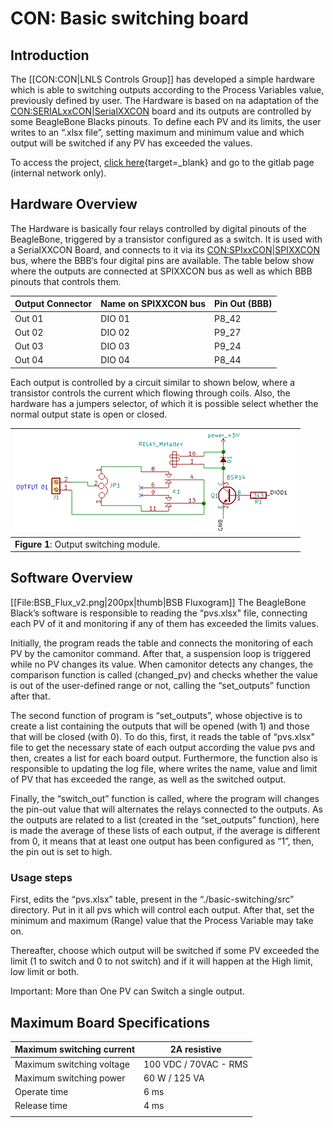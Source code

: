 # CON: Basic switching board

## Introduction 
The [[CON:CON|LNLS Controls Group]] has developed a simple hardware which is able to switching outputs according to the Process Variables value, previously defined by user. The Hardware is based on na adaptation of the [CON:SERIALxxCON|SerialXXCON](link) board and its outputs are controlled by some BeagleBone Blacks pinouts.
To define each PV and its limits, the user writes to an “.xlsx file”, setting maximum and minimum value and which output will be switched if any PV has exceeded the values.

To access the project, [click here](https://gitlab.cnpem.br/robert.polli/basic-switching/){target=_blank} and go to the gitlab page (internal network only).

## Hardware Overview 
The Hardware is basically four relays controlled by digital pinouts of the BeagleBone, triggered by a transistor configured as a switch. It is used with a SerialXXCON Board, and connects to it via its [CON:SPIxxCON|SPIXXCON](link) bus, where the BBB‘s four digital pins are available.
The table below show where the outputs are connected at SPIXXCON bus as well as which BBB pinouts that controls them. 


|Output Connector| Name on SPIXXCON bus| Pin Out (BBB) |
|-|-|-|
|Out 01| DIO 01| P8_42 |
|Out 02| DIO 02| P9_27 |
|Out 03| DIO 03| P9_24 |
|Out 04| DIO 04| P8_44  |


Each output is controlled by a circuit similar to shown below, where a transistor controls the current which flowing through coils. Also, the hardware has a jumpers selector, of which it is possible select whether the normal output state is open or closed.
 
|![](/img/groups/con/bsb/OutputBSB.png)|
|-|
|**Figure 1**: Output switching module.|

## Software Overview 
[[File:BSB_Flux_v2.png|200px|thumb|BSB Fluxogram]]
The BeagleBone Black’s software is responsible to reading the “pvs.xlsx" file, connecting each PV of it and monitoring if any of them has exceeded the limits values.

Initially, the program reads the table and connects the monitoring of each PV by the camonitor command. After that, a suspension loop is triggered while no PV changes its value. When camonitor detects any changes, the comparison function is called (changed_pv) and checks whether the value is out of the user-defined range or not, calling the “set_outputs” function after that.

The second function of program is “set_outputs”, whose objective is to create a list containing the outputs that will be opened (with 1) and those that will be closed (with 0). To do this, first, it reads the table of “pvs.xlsx" file to get the necessary state of each output according the value pvs and then, creates a list for each board output.
Furthermore, the function also is responsible to updating the log file, where writes the name, value and limit of PV that has exceeded the range, as well as the switched output.

Finally, the “switch_out” function is called, where the program will changes the pin-out value that will alternates the relays connected to the outputs. As the outputs are related to a list (created in the “set_outputs” function), here is made the average of these lists of each output, if the average is different from 0, it means that at least one output has been configured as “1”, then, the pin out is set to high.

### Usage steps 
First, edits the “pvs.xlsx” table, present in the “./basic-switching/src” directory. Put in it all pvs which will control each output. After that, set the minimum and maximum (Range) value that the Process Variable may take on.

Thereafter, choose which output will be switched if some PV exceeded the limit (1 to switch and 0 to not switch) and if it will happen at the High limit, low limit or both.

Important: More than One PV can Switch a single output.

## Maximum Board Specifications 

|Maximum switching current| 2A resistive |
|-|-|
|Maximum switching voltage| 100 VDC / 70VAC - RMS |
|Maximum switching power| 60 W / 125 VA |
|Operate time| 6 ms |
|Release time| 4 ms  |
| |
